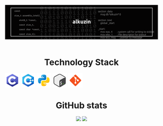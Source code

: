 <img src="images/profile_banner.png">
<br>
<br>
<h1 align="center">Technology Stack</h1>
<a href="https://www.iso.org/standard/74528.html" title="C"><img height="48" width="48" src="icons/c.png" /></a>
<a href="https://isocpp.org/" title="C++"><img height="48" width="48" src="icons/cpp.png" /></a>
<a href="https://python.org/" title="Python"><img height="48" width="48" src="icons/python.png" /></a>
<a href="https://www.gnu.org/software/bash/" title="Bash"><img height="48" width="48" src="icons/bash.png" /></a>
<a href="https://git-scm.com/" title="Git"><img height="48" width="48" src="icons/git.png" /></a>

<h1 align="center">GitHub stats</h1>
<p align="center">
<img src="https://github-readme-stats.vercel.app/api/top-langs/?username=alkuzin&layout=donut&theme=apprentice&bg_color=000000&title_color=ffffff&text_color=999999&icon_color=ffffff">
<img src="https://github-readme-stats.vercel.app/api?username=alkuzin&show_icons=true&theme=apprentice&bg_color=000000&title_color=ffffff&text_color=999999&icon_color=ffffff">
</p>